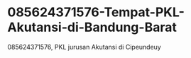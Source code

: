 # 085624371576-Tempat-PKL-Akutansi-di-Bandung-Barat
085624371576, PKL jurusan Akutansi di Cipeundeuy 

